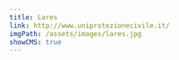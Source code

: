 ```yaml
---
title: Lares
link: http://www.uniprotezionecivile.it/
imgPath: /assets/images/lares.jpg
showCMS: true
---
```

